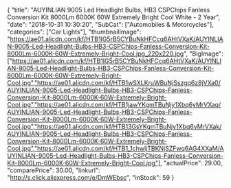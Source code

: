 {
	"title": "AUYINLIAN 9005 Led Headlight Bulbs, HB3 CSPChips Fanless Conversion Kit 8000Lm 6000K 60W Extremely Bright Cool White - 2 Year",
	"date": "2018-10-31 10:30:20",
	"SubCat": ["Automobiles & Motorcycles"],
	"categories": ["Car Lights"],
	"thumbnailImage": "https://ae01.alicdn.com/kf/HTB1IG5rB5CYBuNkHFCcq6AHtVXaK/AUYINLIAN-9005-Led-Headlight-Bulbs-HB3-CSPChips-Fanless-Conversion-Kit-8000Lm-6000K-60W-Extremely-Bright-Cool.jpg_220x220.jpg",
	"BigImage": ["https://ae01.alicdn.com/kf/HTB1IG5rB5CYBuNkHFCcq6AHtVXaK/AUYINLIAN-9005-Led-Headlight-Bulbs-HB3-CSPChips-Fanless-Conversion-Kit-8000Lm-6000K-60W-Extremely-Bright-Cool.jpg","https://ae01.alicdn.com/kf/HTB1wSXLKruWBuNjSszgq6z8jVXa0/AUYINLIAN-9005-Led-Headlight-Bulbs-HB3-CSPChips-Fanless-Conversion-Kit-8000Lm-6000K-60W-Extremely-Bright-Cool.jpg","https://ae01.alicdn.com/kf/HTB1jawYKgmTBuNjy1Xbq6yMrVXaq/AUYINLIAN-9005-Led-Headlight-Bulbs-HB3-CSPChips-Fanless-Conversion-Kit-8000Lm-6000K-60W-Extremely-Bright-Cool.jpg","https://ae01.alicdn.com/kf/HTB13GsYKgmTBuNjy1Xbq6yMrVXak/AUYINLIAN-9005-Led-Headlight-Bulbs-HB3-CSPChips-Fanless-Conversion-Kit-8000Lm-6000K-60W-Extremely-Bright-Cool.jpg","https://ae01.alicdn.com/kf/HTB1_1chwljTBKNjSZFwq6AG4XXaM/AUYINLIAN-9005-Led-Headlight-Bulbs-HB3-CSPChips-Fanless-Conversion-Kit-8000Lm-6000K-60W-Extremely-Bright-Cool.jpg"],
	"actualPrice": 29.00,
	"comparePrice": 30.00,
	"linkurl": "http://s.click.aliexpress.com/e/DmWEbsc",
	"inStock": 59
}
